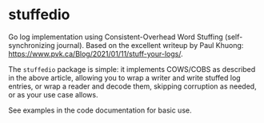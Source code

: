 # stuffedio

Go log implementation using Consistent-Overhead Word Stuffing
(self-synchronizing journal). Based on the excellent writeup by Paul Khuong:
https://www.pvk.ca/Blog/2021/01/11/stuff-your-logs/.

The `stuffedio` package is simple: it implements COWS/COBS as described in the
above article, allowing you to wrap a writer and write stuffed log entries, or
wrap a reader and decode them, skipping corruption as needed, or as your use
case allows.

See examples in the code documentation for basic use.
